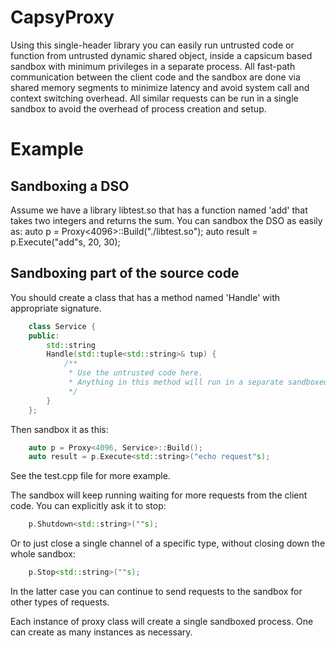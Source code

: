 # CapsyProxy
Using this single-header library you can easily run untrusted code or function from untrusted dynamic shared object, inside a capsicum based sandbox with minimum privileges in a separate process.
All fast-path communication between the client code and the sandbox are done via shared memory segments to minimize latency and avoid system call and context switching overhead.
All similar requests can be run in a single sandbox to avoid the overhead of process creation and setup.

# Example
## Sandboxing a DSO
Assume we have a library libtest.so that has a function named 'add' that takes two integers and returns the sum. You can sandbox the DSO as easily as:
    auto p = Proxy<4096>::Build("./libtest.so");
    auto result = p.Execute<int>("add"s, 20, 30);

## Sandboxing part of the source code
You should create a class that has a method named 'Handle' with appropriate signature.
```c++
    class Service {
    public:
        std::string
        Handle(std::tuple<std::string>& tup) {
            /**
             * Use the untrusted code here.
             * Anything in this method will run in a separate sandboxed process.
             */
        }
    };
```
Then sandbox it as this:
```C++
    auto p = Proxy<4096, Service>::Build();
    auto result = p.Execute<std::string>("echo request"s);
```
See the test.cpp file for more example.

The sandbox will keep running waiting for more requests from the client code. You can explicitly ask it to stop:
```C++
    p.Shutdown<std::string>(""s);
```
Or to just close a single channel of a specific type, without closing down the whole sandbox:
```C++
    p.Stop<std::string>(""s);
```
In the latter case you can continue to send requests to the sandbox for other types of requests.

Each instance of proxy class will create a single sandboxed process. One can create as many instances as necessary.

